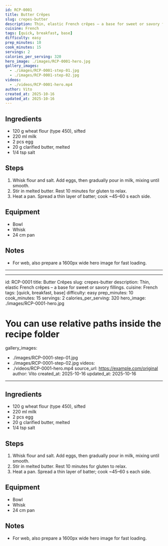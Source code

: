 ```yaml
---
id: RCP-0001
title: Butter Crêpes
slug: crepes-butter
description: Thin, elastic French crêpes – a base for sweet or savory fillings.
cuisine: French
tags: [quick, breakfast, base]
difficulty: easy
prep_minutes: 10
cook_minutes: 15
servings: 2
calories_per_serving: 320
hero_image: ./images/RCP-0001-hero.jpg
gallery_images:
  - ./images/RCP-0001-step-01.jpg
  - ./images/RCP-0001-step-02.jpg
videos:
  - ./videos/RCP-0001-hero.mp4
author: Vito
created_at: 2025-10-16
updated_at: 2025-10-16
---
```


## Ingredients

- 120 g wheat flour (type 450), sifted
- 220 ml milk
- 2 pcs egg
- 20 g clarified butter, melted
- 1/4 tsp salt

## Steps

1. Whisk flour and salt. Add eggs, then gradually pour in milk, mixing until smooth.
2. Stir in melted butter. Rest 10 minutes for gluten to relax.
3. Heat a pan. Spread a thin layer of batter; cook ~45–60 s each side.

## Equipment

- Bowl
- Whisk
- 24 cm pan

## Notes

- For web, also prepare a 1600px wide hero image for fast loading.

_____
---
id: RCP-0001
title: Butter Crêpes
slug: crepes-butter
description: Thin, elastic French crêpes – a base for sweet or savory fillings.
cuisine: French
tags: [quick, breakfast, base]
difficulty: easy
prep_minutes: 10
cook_minutes: 15
servings: 2
calories_per_serving: 320
hero_image: ./images/RCP-0001-hero.jpg
# You can use relative paths inside the recipe folder
gallery_images:
  - ./images/RCP-0001-step-01.jpg
  - ./images/RCP-0001-step-02.jpg
videos:
  - ./videos/RCP-0001-hero.mp4
source_url: https://example.com/original
author: Vito
created_at: 2025-10-16
updated_at: 2025-10-16
---

## Ingredients

- 120 g wheat flour (type 450), sifted
- 220 ml milk
- 2 pcs egg
- 20 g clarified butter, melted
- 1/4 tsp salt

## Steps

1. Whisk flour and salt. Add eggs, then gradually pour in milk, mixing until smooth.
2. Stir in melted butter. Rest 10 minutes for gluten to relax.
3. Heat a pan. Spread a thin layer of batter; cook ~45–60 s each side.

## Equipment

- Bowl
- Whisk
- 24 cm pan

## Notes

- For web, also prepare a 1600px wide hero image for fast loading.

